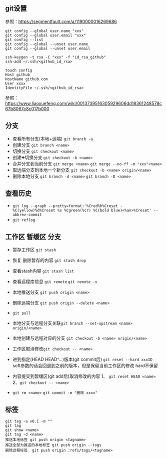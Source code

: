 ## git设置

参照：https://segmentfault.com/a/1190000016269686

```
git config --global user.name "xxx"
git config --global user.email "xxx"
git config --list
git config --global --unset user.name
git config --global --unset user.email

ssh-keygen -t rsa -C "xxx" -f "id_rsa_github"
ssh-add ~/.ssh/<github_id_rsa>

touch config
Host github 
HostName github.com 
User xxxx 
IdentityFile ~/.ssh/<github_id_rsa>
```



参照：https://www.liaoxuefeng.com/wiki/0013739516305929606dd18361248578c67b8067c8c017b000

## 分支

- 查看所有分支(本地+远端) `git branch -a`
- 创建分支 `git branch <name>`
- 切换分支 `git checkout <name>`
- 创建➕切换分支 `git checkout -b <name>`
- 合并分支到当前分支 `git merge <name>`   `git merge --no-ff -m "xxx"<name>`
- 取远端分支到本地一个新分支 `git checkout -b <name> origin/<name>`
- 删除本地分支 `git branch -d <name>`   `git branch -D <name>`

## 查看历史

- `git log --graph --pretty=format:'%Cred%h%Creset -%C(yellow)%d%Creset %s %Cgreen(%cr) %C(bold blue)<%an>%Creset' --abbrev-commit`
- `git reflog`

## 工作区 暂缓区 分支

- 暂存工作区 `git stash`
- 恢复 删除暂存的内容 `git stash drop`
- 查看stash内容 `git stash list`

- 查看远程库信息 `git remote`    `git remote -v`
- 本地推送分支 `git push origin <name>`
- 删除远端分支 `git push origin --delete <name>`
- `git pull`
- 本地分支与远程分支关联`git branch --set-upstream <name> origin/<name>`
- 本地创建与远程对应的分支 `git checkout -b <name> origin/<name>`
- 工作区取消修改`git checkout -- <name>`
- 进到指定(HEAD HEAD^...)版本(git commit后) `git reset --hard xxxID`  
  soft参数的话会回退到之前的版本，但是保留当前工作区的修改 hard不保留
- 内容提交到暂缓区(git add后)取消修改的内容  1、 `git reset HEAD <name>`  2、`git checkout -- <name>`
- `git rm <name>`  `git commit -m "删除 xxxx"`



## 标签

 ```
git tag -a v0.1 -m ""
git tag 
git show <name>
git tag -d <name>
推送本地标签 git push origin <tagname>
推送全部为推送的本地标签 git push origin --tags
删除远程标签  git push origin :refs/tags/<tagname>
 ```

